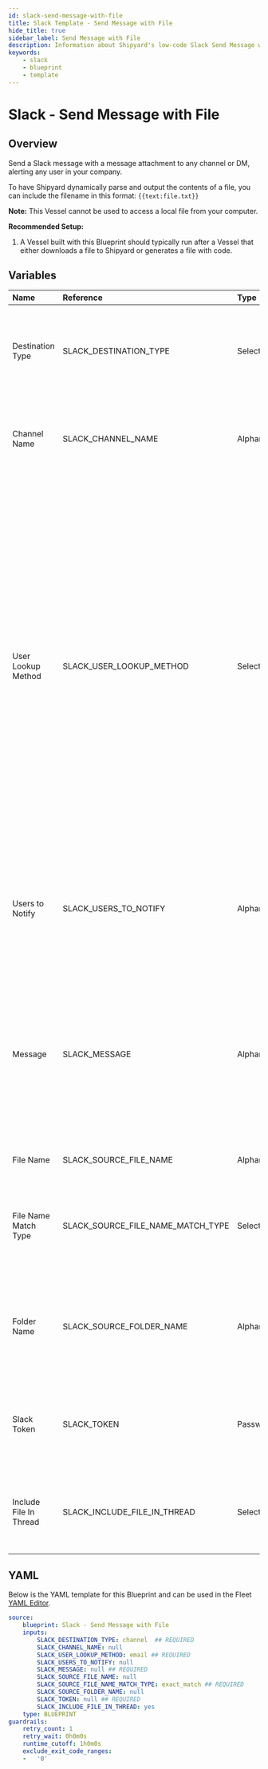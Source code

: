 ```yaml
---
id: slack-send-message-with-file
title: Slack Template - Send Message with File
hide_title: true
sidebar_label: Send Message with File
description: Information about Shipyard's low-code Slack Send Message with File blueprint. Send a Slack message with a message attachment to any channel or DM, alerting any user in your company. 
keywords:
    - slack
    - blueprint
    - template
---
```


# Slack - Send Message with File

## Overview
Send a Slack message with a message attachment to any channel or DM, alerting any user in your company.

To have Shipyard dynamically parse and output the contents of a file, you can include the filename in this format: `{{text:file.txt}}`


**Note:** This Vessel cannot be used to access a local file from your computer.

**Recommended Setup:**

1. A Vessel built with this Blueprint should typically run after a Vessel that either downloads a file to Shipyard or generates a file with code. 

## Variables

| Name | Reference | Type | Required | Default | Options | Description                                                                                                                                                                                                                                                                                                                                                                                                                                                                                                                                                                                                                                                                                                                                        |
|:-----|:----------|:-----|:---------|:--------|:--------|:---------------------------------------------------------------------------------------------------------------------------------------------------------------------------------------------------------------------------------------------------------------------------------------------------------------------------------------------------------------------------------------------------------------------------------------------------------------------------------------------------------------------------------------------------------------------------------------------------------------------------------------------------------------------------------------------------------------------------------------------------|
| Destination Type | SLACK_DESTINATION_TYPE  | Select |:white_check_mark: | `channel` | Channel: `channel`<br></br><br></br>DM: `dm`<br></br><br></br> | The type of location where you want your message to be sent.  If Channel is selected, a message can be sent directly to a channel.  If DM is selected, users can be sent messages directly from your app.                                                                                                                                                                                                                                                                                                                                                                                                                                                                                                                                          |
| Channel Name | SLACK_CHANNEL_NAME  | Alphanumeric |:heavy_minus_sign: | - | - | The name of the channel where you want your message to be sent, without the # prefix. This field will be ignored if the destination type is DM.                                                                                                                                                                                                                                                                                                                                                                                                                                                                                                                                                                                                    |
| User Lookup Method | SLACK_USER_LOOKUP_METHOD  | Select |:white_check_mark: | `email` | Display Name: `display_name`<br></br><br></br>Real Name: `real_name`<br></br><br></br>Email: `email`<br></br><br></br> | Used to determine what data point to look at to find a User's ID for notification tagging.  Email - the email address of the user in your Slack workspace. We recommend using this field when possible, as it cannot be changed by a user.  Real Name - Full Name that a user has set for themselves in Slack. This value may be inconsistent if your organization doesn't enforce naming standards, and it can be changed by a user.  Display Name - the @username that you use to reference someone directly in slack. Must be referenced without the @ symbol. For more important notifications, it's inadvisable to use this method because users can easily change this name on their own and multiple users can share the same display name. |
| Users to Notify | SLACK_USERS_TO_NOTIFY  | Alphanumeric |:heavy_minus_sign: | - | - | A comma separated list of case insensitive user information, used to look up user IDs. The user information needs to match the selected User Lookup Method. This field is only required if the Destination Type is DM.                                                                                                                                                                                                                                                                                                                                                                                                                                                                                                                             |
| Message | SLACK_MESSAGE  | Alphanumeric |:white_check_mark: | - | - | The message that you want sent to a user. You can use all of the same markdown syntax that you would typically use in a Slack message. If you want to create a link in your message, you can use the format of `<www.website.com\|text to link>`. To have Shipyard dynamically parse and output the contents of a file, you can include the filename in this format: `{{text:file.txt}}` |
| File Name | SLACK_SOURCE_FILE_NAME  | Alphanumeric |:heavy_minus_sign: | - | - | The name of the file you want to search for.                                                                                                                                                                                                                                                                                                                                                                                                                                                                                                                                                                                                                                                                                                       |
| File Name Match Type | SLACK_SOURCE_FILE_NAME_MATCH_TYPE  | Select |:white_check_mark: | `exact_match` | Regex: `regex_match`<br></br><br></br>Exact: `exact_match`<br></br><br></br> | Determines if the text in "File Name" will look for one file with exact match, or multiple files using regex.                                                                                                                                                                                                                                                                                                                                                                                                                                                                                                                                                                                                                                      |
| Folder Name | SLACK_SOURCE_FOLDER_NAME  | Alphanumeric |:heavy_minus_sign: | - | - | The folder that the file can be found in. Unless specified elsewhere, starts by looking in the current working directory. Can contain leading, trailing, or no slashes (if only looking for the file in a single folder).                                                                                                                                                                                                                                                                                                                                                                                                                                                                                                                          |
| Slack Token | SLACK_TOKEN  | Password |:white_check_mark: | - | - | The Bot User Oauth Token that is used to programmatically send messages by your specific application. Read Authorization documentation for more information.                                                                                                                                                                                                                                                                                                                                                                                                                                                                                                                                                                                       |
| Include File In Thread | SLACK_INCLUDE_FILE_IN_THREAD  | Select |:heavy_minus_sign: | `yes` | Yes: `yes`<br></br><br></br>No: `no`<br></br><br></br> | Determines whether the file will be included in the main message or as a reply in the thread. Default setting is a reply in the thread.                                                                                                                                                                                                                                                                                                                                                                                                                                                                                                                                                                                                            |


## YAML
Below is the YAML template for this Blueprint and can be used in the Fleet [YAML Editor](../../reference/fleets/yaml-editor.md).
```yaml
source:
    blueprint: Slack - Send Message with File
    inputs:
        SLACK_DESTINATION_TYPE: channel  ## REQUIRED
        SLACK_CHANNEL_NAME: null
        SLACK_USER_LOOKUP_METHOD: email ## REQUIRED
        SLACK_USERS_TO_NOTIFY: null
        SLACK_MESSAGE: null ## REQUIRED
        SLACK_SOURCE_FILE_NAME: null
        SLACK_SOURCE_FILE_NAME_MATCH_TYPE: exact_match ## REQUIRED
        SLACK_SOURCE_FOLDER_NAME: null
        SLACK_TOKEN: null ## REQUIRED
        SLACK_INCLUDE_FILE_IN_THREAD: yes
    type: BLUEPRINT
guardrails:
    retry_count: 1
    retry_wait: 0h0m0s
    runtime_cutoff: 1h0m0s
    exclude_exit_code_ranges:
    -   '0'

```
